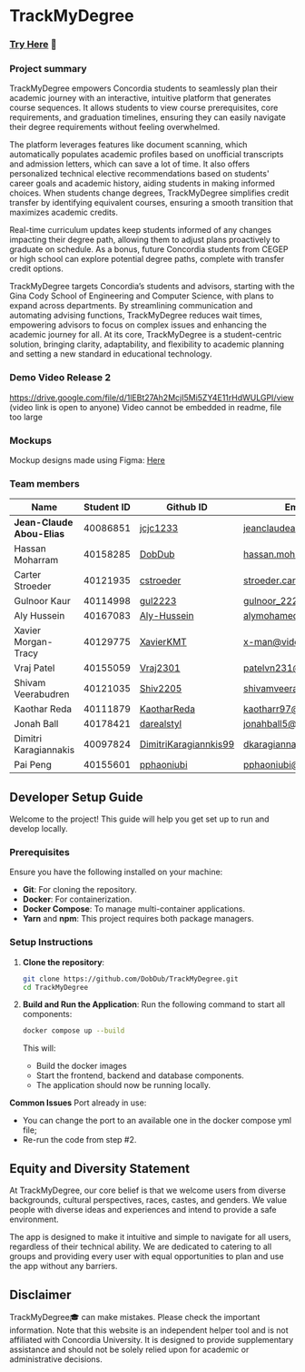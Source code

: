 # TrackMyDegree
### **[Try Here](https://trackmydegree.com)** 🚀
### Project summary

TrackMyDegree empowers Concordia students to seamlessly plan their academic journey with an interactive, intuitive platform that generates course sequences. It allows students to view course prerequisites, core requirements, and graduation timelines, ensuring they can easily navigate their degree requirements without feeling overwhelmed.

The platform leverages features like document scanning, which automatically populates academic profiles based on unofficial transcripts and admission letters, which can save a lot of time. It also offers personalized technical elective recommendations based on students' career goals and academic history, aiding students in making informed choices. When students change degrees, TrackMyDegree simplifies credit transfer by identifying equivalent courses, ensuring a smooth transition that maximizes academic credits.

Real-time curriculum updates keep students informed of any changes impacting their degree path, allowing them to adjust plans proactively to graduate on schedule. As a bonus, future Concordia students from CEGEP or high school can explore potential degree paths, complete with transfer credit options.

TrackMyDegree targets Concordia’s students and advisors, starting with the Gina Cody School of Engineering and Computer Science, with plans to expand across departments. By streamlining communication and automating advising functions, TrackMyDegree reduces wait times, empowering advisors to focus on complex issues and enhancing the academic journey for all. At its core, TrackMyDegree is a student-centric solution, bringing clarity, adaptability, and flexibility to academic planning and setting a new standard in educational technology.

### Demo Video Release 2

https://drive.google.com/file/d/1lEBt27Ah2McjI5Mi5ZY4E11rHdWULGPI/view (video link is open to anyone) Video cannot be embedded in readme, file too large

### Mockups

Mockup designs made using Figma: [Here](https://www.figma.com/design/sgd3C3BYEPqSounsuIq6Kp/TrackMyDegree?node-id=0-1&t=eBk2gECMGuouPf0m-1)



### Team members

| Name                       | Student ID | Github ID                                                                         | Email Adress                  |
| -------------------------- | ---------- | --------------------------------------------------------------------------------- | ----------------------------- |
| **Jean-Claude Abou-Elias** | 40086851   | [jcjc1233](https://github.com/DobDub/TrackMyDegree/commits?author=jcjc1233)       | jeanclaudeabouelias@gmail.com |
| Hassan Moharram            | 40158285   | [DobDub](https://github.com/DobDub/TrackMyDegree/commits?author=DobDub)           | hassan.moharram@hotmail.com   |
| Carter Stroeder            | 40121935   | [cstroeder](https://github.com/DobDub/TrackMyDegree/commits?author=cstroeder)     | stroeder.carter@gmail.com     |
| Gulnoor Kaur               | 40114998   | [gul2223](https://github.com/DobDub/TrackMyDegree/commits?author=gul2223)         | gulnoor_2223@rediffmail.com   |
| Aly Hussein                | 40167083   | [Aly-Hussein](https://github.com/DobDub/TrackMyDegree/commits?author=Aly-Hussein) | alymohameduc@hotmail.co.uk    |
| Xavier Morgan-Tracy        | 40129775   | [XavierKMT](https://github.com/DobDub/TrackMyDegree/commits?author=XavierKMT)     | x-man@videotron.ca            |
| Vraj Patel                 | 40155059   | [Vraj2301](https://github.com/Vraj2301)                                           | patelvn231@gmail.com          |
| Shivam Veerabudren         | 40121035   | [Shiv2205](https://github.com/Shiv2205)                                           | shivamveerabudren@gmail.com   |
| Kaothar Reda               | 40111879   | [KaotharReda](https://github.com/KaotharReda)                                     | kaotharr97@gmail.com          |
| Jonah Ball                 | 40178421   | [darealstyl](https://github.com/darealstyl)                                       | jonahball5@hotmail.com        |
| Dimitri Karagiannakis      | 40097824   | [DimitriKaragiannkis99](https://github.com/DimitriKaragiannakis99)                | dkaragiannakis99@gmail.com    |
| Pai Peng                   | 40155601   | [pphaoniubi](https://github.com/pphaoniubi)                                       | pphaoniubi@gmail.com          |

## Developer Setup Guide

Welcome to the project! This guide will help you get set up to run and develop locally.

### Prerequisites

Ensure you have the following installed on your machine:

- **Git**: For cloning the repository.
- **Docker**: For containerization.
- **Docker Compose**: To manage multi-container applications.
- **Yarn** and **npm**: This project requires both package managers.

### Setup Instructions

1. **Clone the repository**:

   ```bash
   git clone https://github.com/DobDub/TrackMyDegree.git
   cd TrackMyDegree
   ```

2. **Build and Run the Application**:
   Run the following command to start all components:

   ```bash
   docker compose up --build
   ```

   This will:

   - Build the docker images
   - Start the frontend, backend and database components.
   - The application should now be running locally.

**Common Issues**
Port already in use:

- You can change the port to an available one in the docker compose yml file;
- Re-run the code from step #2.

## Equity and Diversity Statement

At TrackMyDegree, our core belief is that we welcome users from diverse backgrounds, cultural perspectives, races, castes, and genders. We value people with diverse ideas and experiences and intend to provide a safe environment. 
  
The app is designed to make it intuitive and simple to navigate for all users, regardless of their technical ability. We are dedicated to catering to all groups and providing every user with equal opportunities to plan and use the app without any barriers.

## Disclaimer

TrackMyDegree🎓 can make mistakes. Please check the important information. 
Note that this website is an independent helper tool and is not affiliated with Concordia University. 
It is designed to provide supplementary assistance and should not be solely relied upon for academic or administrative decisions.


